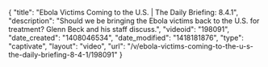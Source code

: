 {
    "title": "Ebola Victims Coming to the U.S. | The Daily Briefing: 8.4.1",
    "description": "Should we be bringing the Ebola victims back to the U.S. for treatment? Glenn Beck and his staff discuss.",
    "videoid": "198091",
    "date_created": "1408046534",
    "date_modified": "1418181876",
    "type": "captivate",
    "layout": "video",
    "url": "\/v\/ebola-victims-coming-to-the-u-s-the-daily-briefing-8-4-1\/198091"
}
